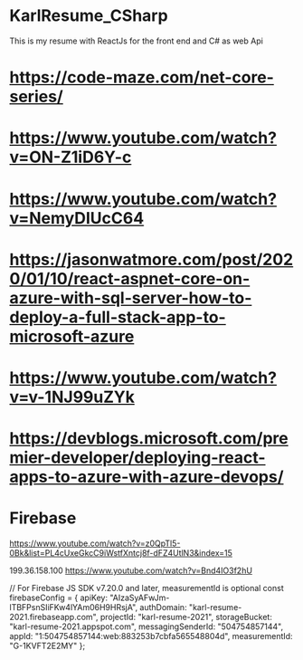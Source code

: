 # KarlResume_CSharp
This is my resume with ReactJs for the front end and C# as web Api

# https://code-maze.com/net-core-series/

# https://www.youtube.com/watch?v=ON-Z1iD6Y-c
# https://www.youtube.com/watch?v=NemyDIUcC64

# https://jasonwatmore.com/post/2020/01/10/react-aspnet-core-on-azure-with-sql-server-how-to-deploy-a-full-stack-app-to-microsoft-azure
# https://www.youtube.com/watch?v=v-1NJ99uZYk
# https://devblogs.microsoft.com/premier-developer/deploying-react-apps-to-azure-with-azure-devops/

# Firebase 
https://www.youtube.com/watch?v=z0QpTl5-0Bk&list=PL4cUxeGkcC9iWstfXntcj8f-dFZ4UtlN3&index=15

199.36.158.100
https://www.youtube.com/watch?v=Bnd4IO3f2hU

// For Firebase JS SDK v7.20.0 and later, measurementId is optional
const firebaseConfig = {
  apiKey: "AIzaSyAFwJm-lTBFPsnSIiFKw4lYAm06H9HRsjA",
  authDomain: "karl-resume-2021.firebaseapp.com",
  projectId: "karl-resume-2021",
  storageBucket: "karl-resume-2021.appspot.com",
  messagingSenderId: "504754857144",
  appId: "1:504754857144:web:883253b7cbfa565548804d",
  measurementId: "G-1KVFT2E2MY"
};
